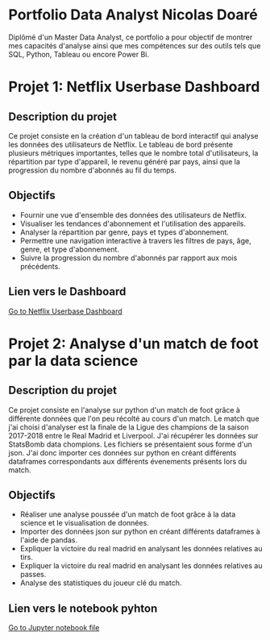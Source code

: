 # Portfolio Data Analyst Nicolas Doaré
 Diplômé d'un Master Data Analyst, ce portfolio a pour objectif de montrer mes capacités d'analyse ainsi que mes compétences sur des outils tels que SQL, Python, Tableau ou encore Power Bi.

# Projet 1: Netflix Userbase Dashboard

## Description du projet
Ce projet consiste en la création d'un tableau de bord interactif qui analyse les données des utilisateurs de Netflix. Le tableau de bord présente plusieurs métriques importantes, telles que le nombre total d'utilisateurs, la répartition par type d'appareil, le revenu généré par pays, ainsi que la progression du nombre d'abonnés au fil du temps.

## Objectifs

- Fournir une vue d'ensemble des données des utilisateurs de Netflix.
- Visualiser les tendances d'abonnement et l'utilisation des appareils.
- Analyser la répartition par genre, pays et types d'abonnement.
- Permettre une navigation interactive à travers les filtres de pays, âge, genre, et type d'abonnement.
- Suivre la progression du nombre d'abonnés par rapport aux mois précédents.

## Lien vers le Dashboard

[Go to Netflix Userbase Dashboard](https://public.tableau.com/views/Netflixusersanalysis_17296086975660/Tableaudebord3?:language=fr-FR&:sid=&:redirect=auth&:display_count=n&:origin=viz_share_link)


# Projet 2: Analyse d'un match de foot par la data science

## Description du projet
Ce projet consiste en l'analyse sur python d'un match de foot grâce à différente données que l'on peu récolté au cours d'un match. Le match que j'ai choisi d'analyser est la finale de la Ligue des champions de la saison 2017-2018 entre le Real Madrid et Liverpool. J'ai récupérer les données sur StatsBomb data chompions. Les fichiers se présentaient sous forme d'un json. J'ai donc importer ces données sur python en créant différents dataframes correspondants aux différents évenements présents lors du match.

## Objectifs

- Réaliser une analyse poussée d'un match de foot grâce à la data science et le visualisation de données.
- Importer des données json sur python en créant différents dataframes à l'aide de pandas. 
- Expliquer la victoire du real madrid en analysant les données relatives au tirs.
- Expliquer la victoire du real madrid en analysant les données relatives au passes.
- Analyse des statistiques du joueur clé du match.

## Lien vers le notebook pyhton

[Go to Jupyter notebook file](https://github.com/nicolasd00/nicolasdoare-portfolio/blob/main/Projet2_Analyse_d'un_match_de_foot.ipynb)


